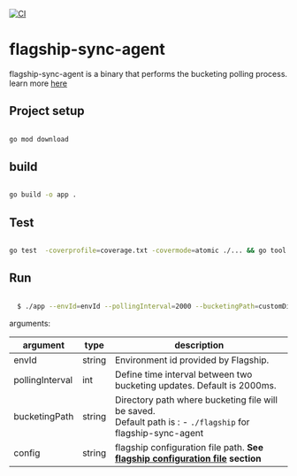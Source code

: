 [![CI](https://github.com/flagship-io/flagship-sync-agent/actions/workflows/ci.yml/badge.svg?branch=main)](https://github.com/flagship-io/flagship-sync-agent/actions/workflows/ci.yml)

# flagship-sync-agent

flagship-sync-agent is a binary that performs the bucketing polling process. learn more [here](https://developers.flagship.io/docs/sdk/php/v2.0#bucketing-polling)

## Project setup

```bash

go mod download

```

## build

```bash

go build -o app .

```

## Test

```bash

go test  -coverprofile=coverage.txt -covermode=atomic ./... && go tool cover -html=coverage.txt -o cover.html

```

## Run

```bash

  $ ./app --envId=envId --pollingInterval=2000 --bucketingPath=customDirectory

```

arguments:

| argument        | type   | description                                                                                                                                                   |
| --------------- | ------ | ------------------------------------------------------------------------------------------------------------------------------------------------------------- |
| envId           | string | Environment id provided by Flagship.                                                                                                                          |
| pollingInterval | int    | Define time interval between two bucketing updates. Default is 2000ms.                                                                                        |
| bucketingPath   | string | Directory path where bucketing file will be saved. <br/> Default path is : - `./flagship` for flagship-sync-agent                                             |
| config          | string | flagship configuration file path. **See [flagship configuration file](https://developers.flagship.io/docs/sdk/php/v2.0#flagship-configuration-file) section** |
